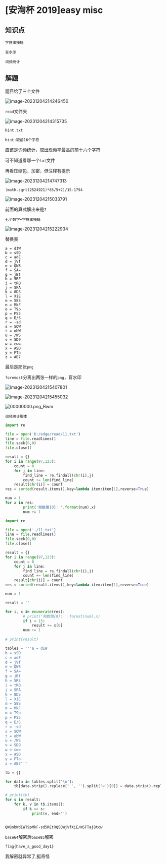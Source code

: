 # [安洵杯 2019]easy misc

## 知识点

`字符串掩码`

`盲水印`

`词频统计`

## 解题

题目给了三个文件

![image-20231204214246450](./img/92-1.png)

`read`文件夹

![image-20231204214315735](./img/92-2.png)

`hint.txt`

```
hint:取前16个字符
```

应该是词频统计，取出现频率最高的前十六个字符

可不知道看哪一个`txt`文件

再看压缩包，加密，但注释有提示

![image-20231204214747313](./img/92-3.png)

```
(math.sqrt(2524921)*85/5+2)/15-1794
```

![image-20231204215033791](./img/92-4.png)

前面的算式解出来是`7`

`七个数字+字符串掩码`

![image-20231204215222934](./img/92-5.png)

替换表

```
a = dIW
b = sSD
c = adE 
d = jVf
e = QW8
f = SA=
g = jBt
h = 5RE
i = tRQ
j = SPA
k = 8DS
l = XiE
m = S8S
n = MkF
o = T9p
p = PS5
q = E/S
r = -sd
s = SQW
t = obW
u = /WS
v = SD9
w = cw=
x = ASD
y = FTa
z = AE7
```

最后是那张`png`

`foremost`分离出两张一样的`png`，盲水印

![image-20231204215407801](./img/92-6.png)

![image-20231204215455032](./img/92-7.png)



![00000000.png_Bwm](./img/92-8.png)

`词频统计脚本`

```python
import re

file = open('D:/edge/read/11.txt')    
line = file.readlines()
file.seek(0,0)
file.close()

result = {}
for i in range(97,123):
    count = 0
    for j in line:
        find_line = re.findall(chr(i),j)
        count += len(find_line)
    result[chr(i)] = count
res = sorted(result.items(),key=lambda item:item[1],reverse=True)

num = 1
for x in res:
        print('频数第{0}: '.format(num),x)
        num += 1
```

```python
import re

file = open('./11.txt')    
line = file.readlines()
file.seek(0,0)
file.close()

result = {}
for i in range(97,123):
    count = 0
    for j in line:
        find_line = re.findall(chr(i),j)
        count += len(find_line)
    result[chr(i)] = count
res = sorted(result.items(),key=lambda item:item[1],reverse=True)

num = 1

result = ''

for i, x in enumerate(res):
        # print('频数第{0}: '.format(num),x)
        if i < 15:
            result += x[0]
        num += 1
        
# print(result)

tables = '''a = dIW
b = sSD
c = adE 
d = jVf
e = QW8
f = SA=
g = jBt
h = 5RE
i = tRQ
j = SPA
k = 8DS
l = XiE
m = S8S
n = MkF
o = T9p
p = PS5
q = E/S
r = -sd
s = SQW
t = obW
u = /WS
v = SD9
w = cw=
x = ASD
y = FTa
z = AE7'''

tb = {}

for data in tables.split('\n'):
    tb[data.strip().replace(' ', '').split('=')[0]] = data.strip().replace(' ', '').split('=')[1]

# print(tb)
for s in result:
    for k, v in tb.items():
        if k == s:
            print(v, end='')
        
```

```
QW8obWdIWT9pMkF-sd5REtRQSQWjVfXiE/WSFTajBtcw
```

`base64`解密后`base85`解密

```
flag{have_a_good_day1}
```

我解密就异常了,挺奇怪